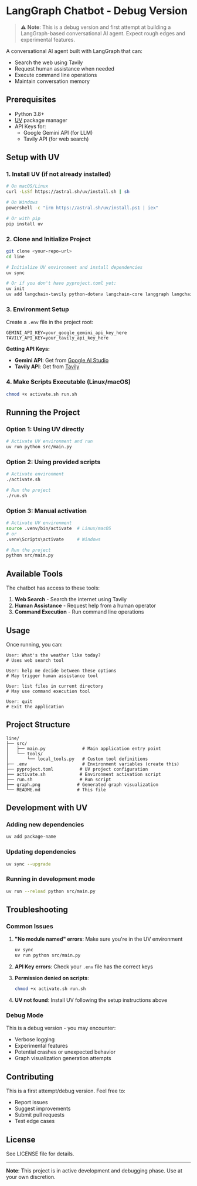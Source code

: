 # LangGraph Chatbot - Debug Version

> ⚠️ **Note**: This is a debug version and first attempt at building a LangGraph-based conversational AI agent. Expect rough edges and experimental features.

A conversational AI agent built with LangGraph that can:
- Search the web using Tavily
- Request human assistance when needed
- Execute command line operations
- Maintain conversation memory

## Prerequisites

- Python 3.8+
- [UV](https://docs.astral.sh/uv/) package manager
- API Keys for:
  - Google Gemini API (for LLM)
  - Tavily API (for web search)

## Setup with UV

### 1. Install UV (if not already installed)

```bash
# On macOS/Linux
curl -LsSf https://astral.sh/uv/install.sh | sh

# On Windows
powershell -c "irm https://astral.sh/uv/install.ps1 | iex"

# Or with pip
pip install uv
```

### 2. Clone and Initialize Project

```bash
git clone <your-repo-url>
cd line

# Initialize UV environment and install dependencies
uv sync

# Or if you don't have pyproject.toml yet:
uv init
uv add langchain-tavily python-dotenv langchain-core langgraph langchain-google-genai
```

### 3. Environment Setup

Create a `.env` file in the project root:

```env
GEMINI_API_KEY=your_google_gemini_api_key_here
TAVILY_API_KEY=your_tavily_api_key_here
```

**Getting API Keys:**
- **Gemini API**: Get from [Google AI Studio](https://makersuite.google.com/app/apikey)
- **Tavily API**: Get from [Tavily](https://tavily.com/)

### 4. Make Scripts Executable (Linux/macOS)

```bash
chmod +x activate.sh run.sh
```

## Running the Project

### Option 1: Using UV directly

```bash
# Activate UV environment and run
uv run python src/main.py
```

### Option 2: Using provided scripts

```bash
# Activate environment
./activate.sh

# Run the project
./run.sh
```

### Option 3: Manual activation

```bash
# Activate UV environment
source .venv/bin/activate  # Linux/macOS
# or
.venv\Scripts\activate     # Windows

# Run the project
python src/main.py
```

## Available Tools

The chatbot has access to these tools:

1. **Web Search** - Search the internet using Tavily
2. **Human Assistance** - Request help from a human operator
3. **Command Execution** - Run command line operations

## Usage

Once running, you can:

```
User: What's the weather like today?
# Uses web search tool

User: help me decide between these options
# May trigger human assistance tool

User: list files in current directory
# May use command execution tool

User: quit
# Exit the application
```

## Project Structure

```
line/
├── src/
│   ├── main.py              # Main application entry point
│   └── tools/
│       └── local_tools.py   # Custom tool definitions
├── .env                     # Environment variables (create this)
├── pyproject.toml          # UV project configuration
├── activate.sh             # Environment activation script
├── run.sh                  # Run script
├── graph.png              # Generated graph visualization
└── README.md              # This file
```

## Development with UV

### Adding new dependencies

```bash
uv add package-name
```

### Updating dependencies

```bash
uv sync --upgrade
```


### Running in development mode

```bash
uv run --reload python src/main.py
```

## Troubleshooting

### Common Issues

1. **"No module named" errors**: Make sure you're in the UV environment
   ```bash
   uv sync
   uv run python src/main.py
   ```

2. **API Key errors**: Check your `.env` file has the correct keys

3. **Permission denied on scripts**: 
   ```bash
   chmod +x activate.sh run.sh
   ```

4. **UV not found**: Install UV following the setup instructions above

### Debug Mode

This is a debug version - you may encounter:
- Verbose logging
- Experimental features
- Potential crashes or unexpected behavior
- Graph visualization generation attempts

## Contributing

This is a first attempt/debug version. Feel free to:
- Report issues
- Suggest improvements
- Submit pull requests
- Test edge cases

## License

See LICENSE file for details.

---

**Note**: This project is in active development and debugging phase. Use at your own discretion.
